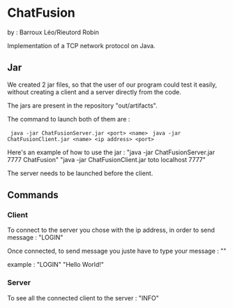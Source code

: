 # ChatFusion

by : Barroux Léo/Rieutord Robin

Implementation of a TCP network protocol on Java.


## Jar

We created 2 jar files, so that the user of our program could test it easily, without creating a client and a server directly from the code.

The jars are present in the repository "out/artifacts".

The command to launch both of them are :

``  java -jar ChatFusionServer.jar <port> <name> ``
``  java -jar ChatFusionClient.jar <name> <ip address> <port> ``

Here's an example of how to use the jar :
"java -jar ChatFusionServer.jar 7777 ChatFusion"
"java -jar ChatFusionClient.jar toto localhost 7777"

The server needs to be launched before the client.

## Commands 
  
### Client

To connect to the server you chose with the ip address, in order to send message :
"LOGIN"

Once connected, to send message you juste have to type your message :
"<message>"

example :
"LOGIN"
"Hello World!"


### Server

To see all the connected client to the server :
"INFO"
